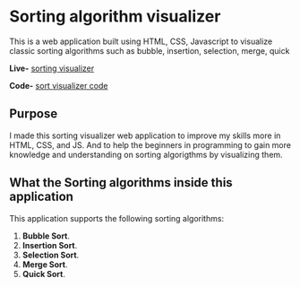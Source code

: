 # Sorting algorithm visualizer

This is a web application built using HTML, CSS, Javascript to visualize classic sorting algorithms such as bubble, insertion, selection, merge, quick 

**Live-** [sorting visualizer](https://nurul0786.github.io/Sorting-Visualiser/) 

**Code-** [sort visualizer code](https://github.com/dharshakch97/sort-visualizer)

## Purpose

I made this sorting visualizer web application to improve my skills more in
HTML, CSS, and JS. And to help the beginners in programming to gain more knowledge and understanding on sorting algorigthms by visualizing them.

## What the Sorting algorithms inside this application

This application supports the following sorting algorithms:

1. **Bubble Sort**.
2. **Insertion Sort**.
3. **Selection Sort**.
4. **Merge Sort**.
5. **Quick Sort**.
